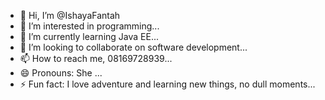 - 👋 Hi, I’m @IshayaFantah
- 👀 I’m interested in programming...
- 🌱 I’m currently learning Java EE...
- 💞️ I’m looking to collaborate on software development...
- 📫 How to reach me, 08169728939...
- 😄 Pronouns: She ...
- ⚡ Fun fact: I love adventure and learning new things, no dull moments...

<!---
IshayaFantah/IshayaFantah is a ✨ special ✨ repository because its `README.md` (this file) appears on your GitHub profile.
You can click the Preview link to take a look at your changes.
--->
